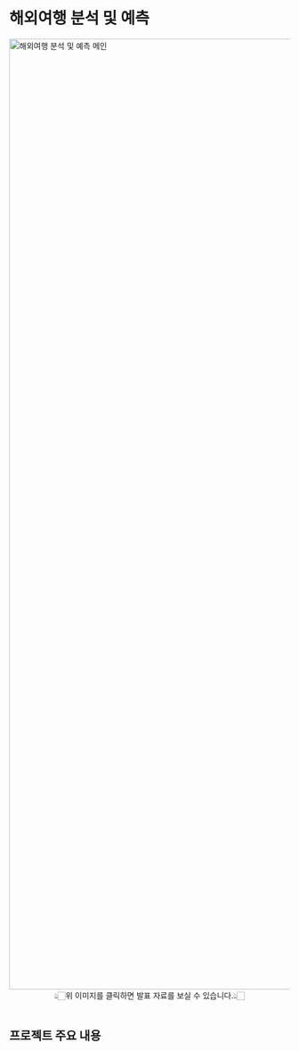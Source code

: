 # 해외여행 분석 및 예측
<img width="1705" alt="해외여행 분석 및 예측 메인" src="https://github.com/user-attachments/assets/4bfd8f82-1443-44c2-8af5-6b995053e231">
<div align="center"> 👆🏻위 이미지를 클릭하면 발표 자료를 보실 수 있습니다.👆🏻 </div><br>

## 프로젝트 주요 내용
